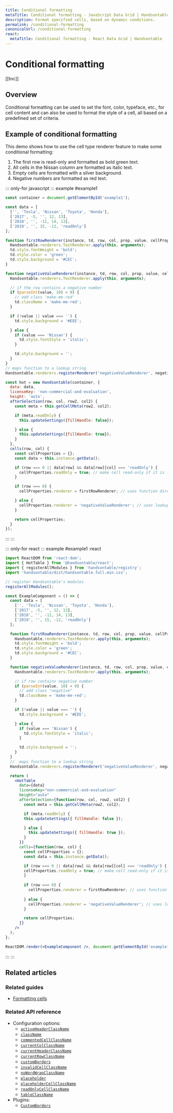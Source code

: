 ```yaml
---
title: Conditional formatting
metaTitle: Conditional formatting - JavaScript Data Grid | Handsontable
description: Format specified cells, based on dynamic conditions.
permalink: /conditional-formatting
canonicalUrl: /conditional-formatting
react:
  metaTitle: Conditional formatting - React Data Grid | Handsontable
---
```


# Conditional formatting

[[toc]]

## Overview

Conditional formatting can be used to set the font, color, typeface, etc., for cell content and can also be used to format the style of a cell, all based on a predefined set of criteria.

## Example of conditional formatting

<style>
.make-me-red {
  color: #FF5A12;
}
</style>

This demo shows how to use the cell type renderer feature to make some conditional formatting:

1. The first row is read-only and formatted as bold green text.
2. All cells in the Nissan column are formatted as italic text.
3. Empty cells are formatted with a silver background.
4. Negative numbers are formatted as red text.


::: only-for javascript
::: example #example1
```js
const container = document.getElementById('example1');

const data = [
  ['', 'Tesla', 'Nissan', 'Toyota', 'Honda'],
  ['2017', -5, '', 12, 13],
  ['2018', '', -11, 14, 13],
  ['2019', '', 15, -12, 'readOnly']
];

function firstRowRenderer(instance, td, row, col, prop, value, cellProperties) {
  Handsontable.renderers.TextRenderer.apply(this, arguments);
  td.style.fontWeight = 'bold';
  td.style.color = 'green';
  td.style.background = '#CEC';
}

function negativeValueRenderer(instance, td, row, col, prop, value, cellProperties) {
  Handsontable.renderers.TextRenderer.apply(this, arguments);

  // if the row contains a negative number
  if (parseInt(value, 10) < 0) {
    // add class 'make-me-red'
    td.className = 'make-me-red';
  }

  if (!value || value === '') {
    td.style.background = '#EEE';

  } else {
    if (value === 'Nissan') {
      td.style.fontStyle = 'italic';
    }

    td.style.background = '';
  }
}
// maps function to a lookup string
Handsontable.renderers.registerRenderer('negativeValueRenderer', negativeValueRenderer);

const hot = new Handsontable(container, {
  data: data,
  licenseKey: 'non-commercial-and-evaluation',
  height: 'auto',
  afterSelection(row, col, row2, col2) {
    const meta = this.getCellMeta(row2, col2);

    if (meta.readOnly) {
      this.updateSettings({fillHandle: false});

    } else {
      this.updateSettings({fillHandle: true});
    }
  },
  cells(row, col) {
    const cellProperties = {};
    const data = this.instance.getData();

    if (row === 0 || data[row] && data[row][col] === 'readOnly') {
      cellProperties.readOnly = true; // make cell read-only if it is first row or the text reads 'readOnly'
    }

    if (row === 0) {
      cellProperties.renderer = firstRowRenderer; // uses function directly

    } else {
      cellProperties.renderer = 'negativeValueRenderer'; // uses lookup map
    }

    return cellProperties;
  }
});
```
:::
:::

::: only-for react
::: example #example1 :react
```jsx
import ReactDOM from 'react-dom';
import { HotTable } from '@handsontable/react';
import { registerAllModules } from 'handsontable/registry';
import 'handsontable/dist/handsontable.full.min.css';

// register Handsontable's modules
registerAllModules();

const ExampleComponent = () => {
  const data = [
    ['', 'Tesla', 'Nissan', 'Toyota', 'Honda'],
    ['2017', -5, '', 12, 13],
    ['2018', '', -11, 14, 13],
    ['2019', '', 15, -12, 'readOnly']
  ];

  function firstRowRenderer(instance, td, row, col, prop, value, cellProperties) {
    Handsontable.renderers.TextRenderer.apply(this, arguments);
    td.style.fontWeight = 'bold';
    td.style.color = 'green';
    td.style.background = '#CEC';
  }

  function negativeValueRenderer(instance, td, row, col, prop, value, cellProperties) {
    Handsontable.renderers.TextRenderer.apply(this, arguments);

    // if row contains negative number
    if (parseInt(value, 10) < 0) {
      // add class "negative"
      td.className = 'make-me-red';
    }

    if (!value || value === '') {
      td.style.background = '#EEE';

    } else {
      if (value === 'Nissan') {
        td.style.fontStyle = 'italic';
      }

      td.style.background = '';
    }
  }
  //  maps function to a lookup string
  Handsontable.renderers.registerRenderer('negativeValueRenderer', negativeValueRenderer);

  return (
    <HotTable
      data={data}
      licenseKey="non-commercial-and-evaluation"
      height="auto"
      afterSelection={function(row, col, row2, col2) {
        const meta = this.getCellMeta(row2, col2);

        if (meta.readOnly) {
        this.updateSettings({ fillHandle: false });

        } else {
          this.updateSettings({ fillHandle: true });
        }
      }}
      cells={function(row, col) {
        const cellProperties = {};
        const data = this.instance.getData();

        if (row === 0 || data[row] && data[row][col] === 'readOnly') {
        cellProperties.readOnly = true; // make cell read-only if it is first row or the text reads 'readOnly'
        }
    
        if (row === 0) {
          cellProperties.renderer = firstRowRenderer; // uses function directly
    
        } else {
          cellProperties.renderer = 'negativeValueRenderer'; // uses lookup map
        }

        return cellProperties;
      }}
    />
  );
};

ReactDOM.render(<ExampleComponent />, document.getElementById('example1'));
```
:::
:::


## Related articles

### Related guides

- [Formatting cells](@/guides/cell-features/formatting-cells.md)

### Related API reference

- Configuration options:
  - [`activeHeaderClassName`](@/api/options.md#activeheaderclassname)
  - [`className`](@/api/options.md#classname)
  - [`commentedCellClassName`](@/api/options.md#commentedcellclassname)
  - [`currentColClassName`](@/api/options.md#currentcolclassname)
  - [`currentHeaderClassName`](@/api/options.md#currentheaderclassname)
  - [`currentRowClassName`](@/api/options.md#currentrowclassname)
  - [`customBorders`](@/api/options.md#customborders)
  - [`invalidCellClassName`](@/api/options.md#invalidcellclassname)
  - [`noWordWrapClassName`](@/api/options.md#nowordwrapclassname)
  - [`placeholder`](@/api/options.md#placeholder)
  - [`placeholderCellClassName`](@/api/options.md#placeholdercellclassname)
  - [`readOnlyCellClassName`](@/api/options.md#readonlycellclassname)
  - [`tableClassName`](@/api/options.md#tableclassname)
- Plugins:
  - [`CustomBorders`](@/api/customBorders.md)
